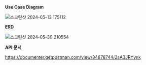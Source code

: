 **Use Case Diagram**

![스크린샷 2024-05-13 175112](https://github.com/lis0517/schedule-management/assets/43354156/a448e187-7e2b-4de5-8c04-74fdeca9c093)

**ERD**

![스크린샷 2024-05-30 210554](https://github.com/lis0517/schedule-management/assets/43354156/a5169a17-781c-4e47-8c56-bfbcf15c6048)

**API 문서**

https://documenter.getpostman.com/view/34878744/2sA3JRYynk

